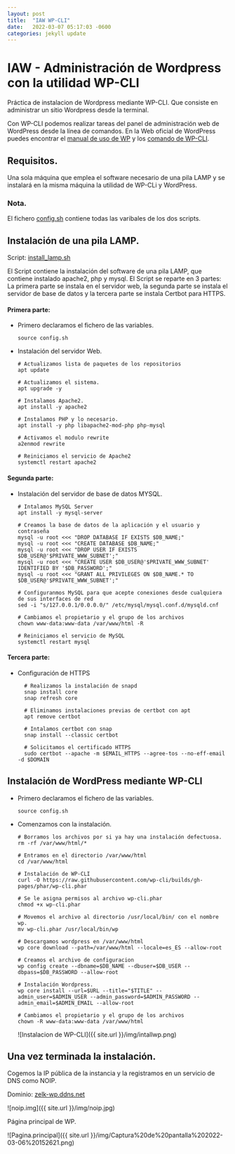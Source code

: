 ```yaml
---
layout: post
title:  "IAW WP-CLI"
date:   2022-03-07 05:17:03 -0600
categories: jekyll update
---
```


# IAW - Administración de Wordpress con la utilidad WP-CLI

Práctica de instalacion de Wordpress mediante WP-CLI. Que 
consiste en administrar un sitio Wordpress desde la terminal.

Con WP-CLI podemos realizar tareas del panel de administración web de WordPress 
desde la línea de comandos. En la Web oficial de WordPress puedes encontrar el 
[manual de uso de WP](https://make.wordpress.org/cli/handbook/)
y los [comando de WP-CLI](https://developer.wordpress.org/cli/commands/).

## Requisitos.
Una sola máquina que emplea el software necesario de una pila LAMP y 
se instalará en la misma máquina la utilidad de WP-CLi y WordPress.

### Nota.
El fichero [config.sh](config.sh) contiene todas las varibales de los 
dos scripts.

## Instalación de una pila LAMP.
Script: [install_lamp.sh](install_lamp.sh)

El Script contiene la instalación del software de una pila LAMP, que contiene instalado
apache2, php y mysql. El Script se reparte en 3 partes: La primera parte se instala en el servidor web, la segunda 
parte se instala el servidor de base de datos y la tercera parte se instala Certbot para HTTPS.

#### Primera parte:
- Primero declaramos el fichero de las variables.
    ````
    source config.sh
    ````

- Instalación del servidor Web.
    ```
    # Actualizamos lista de paquetes de los repositorios
    apt update

    # Actualizamos el sistema.
    apt upgrade -y

    # Instalamos Apache2.
    apt install -y apache2

    # Instalamos PHP y lo necesario.
    apt install -y php libapache2-mod-php php-mysql

    # Activamos el modulo rewrite
    a2enmod rewrite

    # Reiniciamos el servicio de Apache2
    systemctl restart apache2

    ```

#### Segunda parte:
- Instalación del servidor de base de datos MYSQL.
    ````
    # Intalamos MySQL Server
    apt install -y mysql-server

    # Creamos la base de datos de la aplicación y el usuario y contraseña
    mysql -u root <<< "DROP DATABASE IF EXISTS $DB_NAME;"
    mysql -u root <<< "CREATE DATABASE $DB_NAME;"
    mysql -u root <<< "DROP USER IF EXISTS $DB_USER@'$PRIVATE_WWW_SUBNET';"
    mysql -u root <<< "CREATE USER $DB_USER@'$PRIVATE_WWW_SUBNET' IDENTIFIED BY '$DB_PASSWORD';"
    mysql -u root <<< "GRANT ALL PRIVILEGES ON $DB_NAME.* TO $DB_USER@'$PRIVATE_WWW_SUBNET';"

    # Configuranmos MySQL para que acepte conexiones desde cualquiera de sus interfaces de red
    sed -i "s/127.0.0.1/0.0.0.0/" /etc/mysql/mysql.conf.d/mysqld.cnf

    # Cambiamos el propietario y el grupo de los archivos
    chown www-data:www-data /var/www/html -R

    # Reiniciamos el servicio de MySQL
    systemctl restart mysql
    ````

#### Tercera parte:
- Configuración de HTTPS 
  ````
    # Realizamos la instalación de snapd
    snap install core
    snap refresh core

    # Eliminamos instalaciones previas de certbot con apt
    apt remove certbot

    # Intalamos certbot con snap
    snap install --classic certbot

    # Solicitamos el certificado HTTPS
    sudo certbot --apache -m $EMAIL_HTTPS --agree-tos --no-eff-email -d $DOMAIN
  ````

## Instalación de WordPress mediante WP-CLI
- Primero declaramos el fichero de las variables.
    ````
    source config.sh
    ````
- Comenzamos con la instalación.
    ````
    # Borramos los archivos por si ya hay una instalación defectuosa.
    rm -rf /var/www/html/*

    # Entramos en el directorio /var/www/html
    cd /var/www/html

    # Instalación de WP-CLI
    curl -O https://raw.githubusercontent.com/wp-cli/builds/gh-pages/phar/wp-cli.phar

    # Se le asigna permisos al archivo wp-cli.phar
    chmod +x wp-cli.phar

    # Movemos el archivo al directorio /usr/local/bin/ con el nombre wp.
    mv wp-cli.phar /usr/local/bin/wp

    # Descargamos wordpress en /var/www/html
    wp core download --path=/var/www/html --locale=es_ES --allow-root

    # Creamos el archivo de configuracion
    wp config create --dbname=$DB_NAME --dbuser=$DB_USER --dbpass=$DB_PASSWORD --allow-root

    # Instalación Wordpress.
    wp core install --url=$URL --title="$TITLE" --admin_user=$ADMIN_USER --admin_password=$ADMIN_PASSWORD --admin_email=$ADMIN_EMAIL --allow-root

    # Cambiamos el propietario y el grupo de los archivos
    chown -R www-data:www-data /var/www/html
    ````
    ![Instalacion de WP-CLI]({{ site.url }}/img/intallwp.png)

## Una vez terminada la instalación.
Cogemos la IP pública de la instancia y la registramos en un servicio de DNS como NOIP.

Dominio: [zelk-wp.ddns.net](https://zelk-wp.ddns.net)

![noip.img]({{ site.url }}/img/noip.jpg)

Página principal de WP.

![Pagina.principal]({{ site.url }}/img/Captura%20de%20pantalla%202022-03-06%20152621.png)